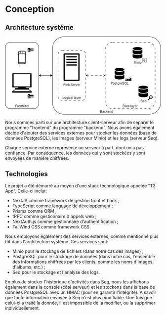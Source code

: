 
# Conception

## Architecture système

![Diagramme de l'architecture système](./assets/system_architecture.png)

Nous sommes parti sur une architecture client-serveur afin de séparer le programme "frontend" du programme "backend".
Nous avons également décidé d'ajouter des services externes pour stocker les données (base de données PostgreSQL), les images (serveur Minio) et les logs (serveur Seq).

Chaque service externe représente un serveur à part, dont on a pas confiance. Par conséquence, les données qui y sont stockées y sont envoyées de manière chiffrées.

## Technologies

Le projet a été démarré au moyen d'une stack technologique appelée "T3 App". Celle-ci inclut:
- NextJS comme framework de gestion front et back ;
- TypeScript comme language de développement ;
- Prisma comme ORM ;
- tRPC comme gestionnaire d'appels web ;
- NextAuth.js comme gestionnaire d'authentification ;
- TailWind CSS comme framework CSS.

Nous employons également des services externes, comme mentionné plus tôt dans l'architecture système. Ces services sont:
- Minio pour le stockage de fichiers (dans notre cas des images) ;
- PostgreSQL pour le stockage de données (dans notre cas, l'ensemble des informations chiffrées par les clients, comme les noms d'images, d'albums, etc.) ;
- Seq pour le stockage et l'analyse des logs.

En plus de stocker l'historique d'activités dans Seq, nous les affichons également dans la console (côté serveur) et les stockons dans la base de données PostgreSQL avec un HMAC (pour en garantir l'intégrité).
À savoir que toute information envoyée à Seq n'est plus modifiable. Une fois que celui-ci a traité la donnée, il est impossible de la modifier, ou la supprimer individuellement.
